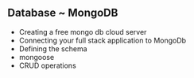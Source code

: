 ## Database ~ MongoDB

-   Creating a free mongo db cloud server
-   Connecting your full stack application to MongoDb
-   Defining the schema
-   mongoose
-   CRUD operations
